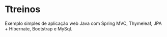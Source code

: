 # Ttreinos
Exemplo simples de aplicação web Java com Spring MVC, Thymeleaf, JPA + Hibernate, Bootstrap e MySql.
